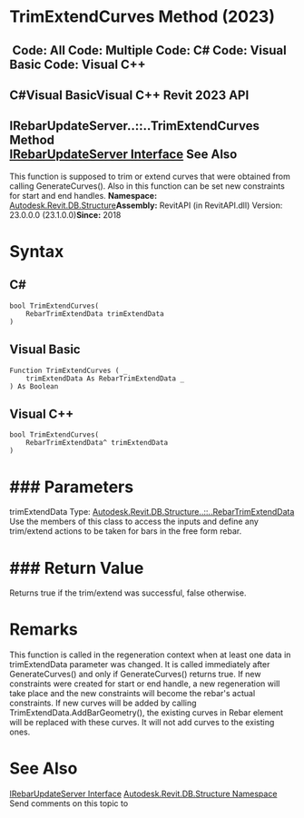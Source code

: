 # TrimExtendCurves Method (2023)

﻿
 Code: All Code: Multiple Code: C# Code: Visual Basic Code: Visual C++   
---  
C#Visual BasicVisual C++
Revit 2023 API  
---  
IRebarUpdateServer..::..TrimExtendCurves Method   
[IRebarUpdateServer Interface](3e845cad-eca0-ccb3-785b-48a32a9f2677.md "IRebarUpdateServer Interface") See Also  
---  
This function is supposed to trim or extend curves that were obtained from calling GenerateCurves(). Also in this function can be set new constraints for start and end handles. 
**Namespace:** [Autodesk.Revit.DB.Structure](d586b341-f687-9d90-e96d-255806b7d4fc.md "Autodesk.Revit.DB.Structure Namespace")**Assembly:** RevitAPI (in RevitAPI.dll) Version: 23.0.0.0 (23.1.0.0)**Since:** 2018 
# Syntax
C#  
---  
```text
bool TrimExtendCurves(
	RebarTrimExtendData trimExtendData
)
```
  
Visual Basic  
---  
```text
Function TrimExtendCurves ( _
	trimExtendData As RebarTrimExtendData _
) As Boolean
```
  
Visual C++  
---  
```text
bool TrimExtendCurves(
	RebarTrimExtendData^ trimExtendData
)
```
  
# ### Parameters
trimExtendData
    Type: [Autodesk.Revit.DB.Structure..::..RebarTrimExtendData](980b816d-dc7e-7550-3e37-61482516b5ab.md "RebarTrimExtendData Class") Use the members of this class to access the inputs and define any trim/extend actions to be taken for bars in the free form rebar. 
# ### Return Value
Returns true if the trim/extend was successful, false otherwise. 
# Remarks
This function is called in the regeneration context when at least one data in trimExtendData parameter was changed. It is called immediately after GenerateCurves() and only if GenerateCurves() returns true.
If new constraints were created for start or end handle, a new regeneration will take place and the new constraints will become the rebar's actual constraints.
If new curves will be added by calling TrimExtendData.AddBarGeometry(), the existing curves in Rebar element will be replaced with these curves. It will not add curves to the existing ones.
# See Also
[IRebarUpdateServer Interface](3e845cad-eca0-ccb3-785b-48a32a9f2677.md "IRebarUpdateServer Interface")
[Autodesk.Revit.DB.Structure Namespace](d586b341-f687-9d90-e96d-255806b7d4fc.md "Autodesk.Revit.DB.Structure Namespace")
Send comments on this topic to 